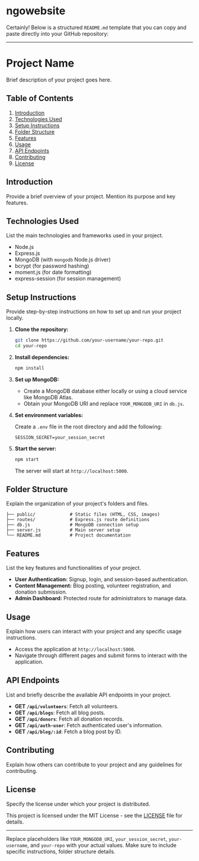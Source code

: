 # ngowebsite
Certainly! Below is a structured `README.md` template that you can copy and paste directly into your GitHub repository:

---

# Project Name

Brief description of your project goes here.

## Table of Contents

1. [Introduction](#introduction)
2. [Technologies Used](#technologies-used)
3. [Setup Instructions](#setup-instructions)
4. [Folder Structure](#folder-structure)
5. [Features](#features)
6. [Usage](#usage)
7. [API Endpoints](#api-endpoints)
8. [Contributing](#contributing)
9. [License](#license)

## Introduction

Provide a brief overview of your project. Mention its purpose and key features.

## Technologies Used

List the main technologies and frameworks used in your project.

- Node.js
- Express.js
- MongoDB (with `mongodb` Node.js driver)
- bcrypt (for password hashing)
- moment.js (for date formatting)
- express-session (for session management)

## Setup Instructions

Provide step-by-step instructions on how to set up and run your project locally.

1. **Clone the repository:**

   ```bash
   git clone https://github.com/your-username/your-repo.git
   cd your-repo
   ```

2. **Install dependencies:**

   ```bash
   npm install
   ```

3. **Set up MongoDB:**

   - Create a MongoDB database either locally or using a cloud service like MongoDB Atlas.
   - Obtain your MongoDB URI and replace `YOUR_MONGODB_URI` in `db.js`.

4. **Set environment variables:**

   Create a `.env` file in the root directory and add the following:

   ```plaintext
   SESSION_SECRET=your_session_secret
   ```

5. **Start the server:**

   ```bash
   npm start
   ```

   The server will start at `http://localhost:5000`.

## Folder Structure

Explain the organization of your project's folders and files.

```
├── public/             # Static files (HTML, CSS, images)
├── routes/             # Express.js route definitions
├── db.js               # MongoDB connection setup
├── server.js           # Main server setup
└── README.md           # Project documentation
```

## Features

List the key features and functionalities of your project.

- **User Authentication:** Signup, login, and session-based authentication.
- **Content Management:** Blog posting, volunteer registration, and donation submission.
- **Admin Dashboard:** Protected route for administrators to manage data.

## Usage

Explain how users can interact with your project and any specific usage instructions.

- Access the application at `http://localhost:5000`.
- Navigate through different pages and submit forms to interact with the application.

## API Endpoints

List and briefly describe the available API endpoints in your project.

- **GET `/api/volunteers`**: Fetch all volunteers.
- **GET `/api/blogs`**: Fetch all blog posts.
- **GET `/api/donors`**: Fetch all donation records.
- **GET `/api/auth-user`**: Fetch authenticated user's information.
- **GET `/api/blog/:id`**: Fetch a blog post by ID.

## Contributing

Explain how others can contribute to your project and any guidelines for contributing.

## License

Specify the license under which your project is distributed.

This project is licensed under the MIT License - see the [LICENSE](LICENSE) file for details.

---

Replace placeholders like `YOUR_MONGODB_URI`, `your_session_secret`, `your-username`, and `your-repo` with your actual values. Make sure to include specific instructions, folder structure details.
